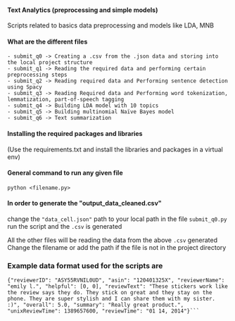 #### Text Analytics (preprocessing and simple models)
Scripts related to basics data preprocessing and models like LDA, MNB 

#### What are the different files
```
- submit_q0 -> Creating a .csv from the .json data and storing into the local project structure
- submit_q1 -> Reading the required data and performing certain preprocessing steps
- submit_q2 -> Reading required data and Performing sentence detection using Spacy
- submit_q3 -> Reading Required data and Performing word tokenization, lemmatization, part-of-speech tagging
- submit_q4 -> Building LDA model with 10 topics
- submit_q5 -> Building multinomial Naïve Bayes model
- submit_q6 -> Text summarization
```

#### Installing the required packages and libraries
(Use the requirements.txt and install the
libraries and packages in a virtual env)

#### General command to run any given file
 ```python <filename.py>```

#### In order to generate the "output_data_cleaned.csv"
change the ```"data_cell.json"``` path to your local path in the file ```submit_q0.py```
run the script and the ```.csv``` is generated

All the other files will be reading the data from the above ```.csv``` generated
Change the filename or add the path if the file is not in the project directory

### Example data format used for the scripts are
```{"reviewerID": "A30TL5EWN6DFXT", "asin": "120401325X", "reviewerName": "christina", "helpful": [0, 0], "reviewText": "They look good and stick good! I just don't like the rounded shape because I was always bumping it and Siri kept popping up and it was irritating. I just won't buy a product like this again", "overall": 4.0, "summary": "Looks Good", "unixReviewTime": 1400630400, "reviewTime": "05 21, 2014"}
{"reviewerID": "ASY55RVNIL0UD", "asin": "120401325X", "reviewerName": "emily l.", "helpful": [0, 0], "reviewText": "These stickers work like the review says they do. They stick on great and they stay on the phone. They are super stylish and I can share them with my sister. :)", "overall": 5.0, "summary": "Really great product.", "unixReviewTime": 1389657600, "reviewTime": "01 14, 2014"}```
